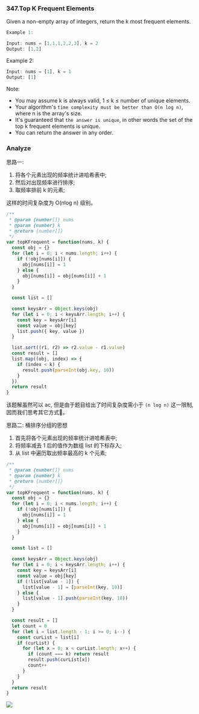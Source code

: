<!--
abbrlink: 3l212xpz
-->

### 347.Top K Frequent Elements

Given a non-empty array of integers, return the k most frequent elements.

```js
Example 1:

Input: nums = [1,1,1,2,2,3], k = 2
Output: [1,2]
```

Example 2:

```js
Input: nums = [1], k = 1
Output: [1]
```

Note:

* You may assume k is always valid, 1 ≤ k ≤ number of unique elements.
* Your algorithm's `time complexity must be better than O(n log n)`, where n is the array's size.
* It's guaranteed that `the answer is unique`, in other words the set of the top k frequent elements is unique.
* You can return the answer in any order.

### Analyze

思路一:

1. 将各个元素出现的频率统计进哈希表中;
2. 然后对出现频率进行排序;
3. 取频率排前 k 的元素;

这样的时间复杂度为 O(nlog n) 级别。

```js
/**
 * @param {number[]} nums
 * @param {number} k
 * @return {number[]}
 */
var topKFrequent = function(nums, k) {
  const obj = {}
  for (let i = 0; i < nums.length; i++) {
    if (!obj[nums[i]]) {
      obj[nums[i]] = 1
    } else {
      obj[nums[i]] = obj[nums[i]] + 1
    }
  }

  const list = []

  const keysArr = Object.keys(obj)
  for (let i = 0; i < keysArr.length; i++) {
    const key = keysArr[i]
    const value = obj[key]
    list.push({ key, value })
  }

  list.sort((r1, r2) => r2.value - r1.value)
  const result = []
  list.map((obj, index) => {
    if (index < k) {
      result.push(parseInt(obj.key, 10))
    }
  })
  return result
}
```

该题解虽然可以 ac, 但是由于题目给出了时间复杂度需小于 `(n log n)` 这一限制, 因而我们思考其它方式🤔。

思路二: 桶排序分组的思想

1. 首先将各个元素出现的频率统计进哈希表中;
2. 将频率减去 1 后的值作为数组 list 的下标存入;
3. 从 list 中遍历取出频率最高的 k 个元素;

```js
/**
 * @param {number[]} nums
 * @param {number} k
 * @return {number[]}
 */
var topKFrequent = function(nums, k) {
  const obj = {}
  for (let i = 0; i < nums.length; i++) {
    if (!obj[nums[i]]) {
      obj[nums[i]] = 1
    } else {
      obj[nums[i]] = obj[nums[i]] + 1
    }
  }

  const list = []

  const keysArr = Object.keys(obj)
  for (let i = 0; i < keysArr.length; i++) {
    const key = keysArr[i]
    const value = obj[key]
    if (!list[value - 1]) {
      list[value - 1] = [parseInt(key, 10)]
    } else {
      list[value - 1].push(parseInt(key, 10))
    }
  }

  const result = []
  let count = 0
  for (let i = list.length - 1; i >= 0; i--) {
    const curList = list[i]
    if (curList) {
      for (let x = 0; x < curList.length; x++) {
        if (count === k) return result
        result.push(curList[x])
        count++
      }
    }
  }
  return result
}
```

![](http://with.muyunyun.cn/926ca1b564c07610790ab1e0e4cafa6f.jpg)